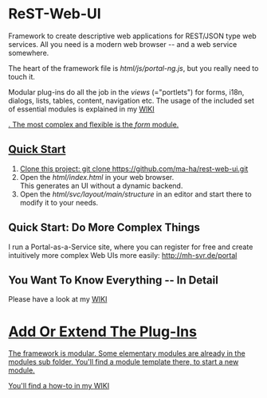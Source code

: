 # ReST-Web-UI
Framework to create descriptive web applications for REST/JSON type web services. All you need is a modern web browser -- and a web service somewhere.

The heart of the framework file is *html/js/portal-ng.js*, but you really need to touch it.

Modular plug-ins do all the job in the *views* (="portlets") for forms, i18n, dialogs, lists, tables, content, navigation etc.
The usage of the included set of essential modules is explained in my <a href="http://mh-svr.de/mw/index.php/PoNG_Modules" target="_blank">WIKI</p>.
The most complex and flexible is the *form* module.  

## Quick Start
1. Clone this project:
    git clone https://github.com/ma-ha/rest-web-ui.git
2. Open the *html/index.html* in your web browser. <br>This generates an UI without a dynamic backend.
2. Open the *html/svc/layout/main/structure* in an editor and start there to modify it to your needs.

## Quick Start: Do More Complex Things
I run a Portal-as-a-Service site, where you can register for free and
create intuitively more complex Web UIs more easily: <a href="http://mh-svr.de/portal" target="_blank">http://mh-svr.de/portal</a>

## You Want To Know Everything -- In Detail
Please have a look at my <a href="http://mh-svr.de/mw/index.php/PoNG" target="_blank">WIKI</p>

# Add Or Extend The Plug-Ins
The framework is modular. Some elementary modules are already in the modules sub folder.
You'll find a module template there, to start a new module.

You'll find a how-to in my <a href="http://mh-svr.de/mw/index.php/PoNG_Module_Programming" target="_blank">WIKI</p>